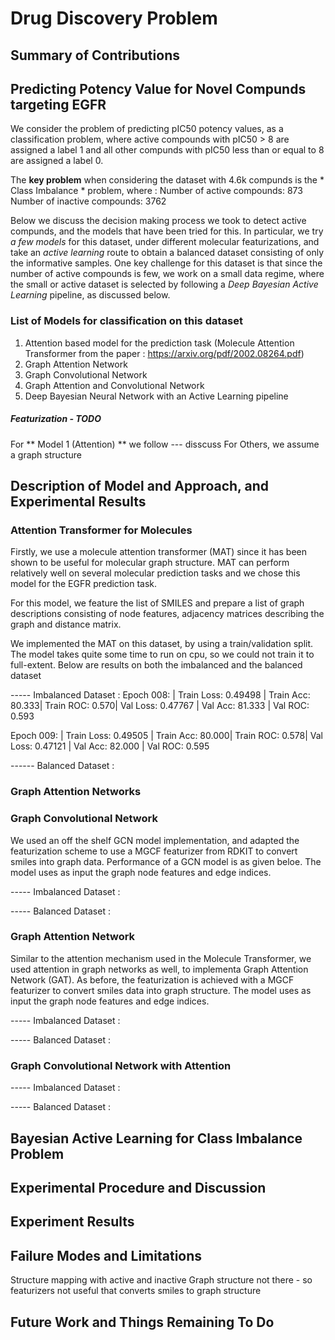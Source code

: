 # Drug Discovery Problem 

## Summary of Contributions

## Predicting Potency Value for Novel Compunds targeting EGFR

We consider the problem of predicting pIC50 potency values, as a classification problem, 
where active compounds with pIC50 > 8 are assigned a label 1 and all other compunds with pIC50 less than
or equal to 8 are assigned a label 0. 

The **key problem** when considering the dataset with 4.6k compunds is the * Class Imbalance * problem, 
where :
Number of active compounds: 873
Number of inactive compounds: 3762

Below we discuss the decision making process we took to detect active compunds, and the models that have been tried for this. 
In particular, we try *a few models* for this dataset, under different molecular featurizations, and take an *active learning* route to obtain a balanced dataset consisting of only the informative samples. One key challenge for this dataset is that since the number of active compounds is few, we work on a small data regime, where the small or active dataset is selected by following a *Deep Bayesian Active Learning* pipeline, as discussed below. 

### List of Models for classification on this dataset 
1. Attention based model for the prediction task
(Molecule Attention Transformer from the paper : https://arxiv.org/pdf/2002.08264.pdf)
2. Graph Attention Network 
3. Graph Convolutional Network
4. Graph Attention and Convolutional Network
5. Deep Bayesian Neural Network with an Active Learning pipeline

##### Featurization - TODO
For ** Model 1 (Attention) ** we follow --- disscuss
For Others, we assume a graph structure 


## Description of Model and Approach, and Experimental Results

### Attention Transformer for Molecules
Firstly, we use a molecule attention transformer (MAT) since it has been shown to be useful 
for molecular graph structure. MAT can perform relatively well on several molecular prediction tasks 
and we chose this model for the EGFR prediction task. 

For this model, we feature the list of SMILES and prepare a list of 
graph descriptions consisting of node features, adjacency matrices describing the graph and 
distance matrix.

We implemented the MAT on this dataset, by using a train/validation split. The model takes quite some 
time to run on cpu, so we could not train it to full-extent. Below are results on both the imbalanced and the balanced dataset

----- Imbalanced Dataset : 
Epoch 008: | Train Loss: 0.49498 | Train Acc: 80.333| Train ROC: 0.570| 
                 Val Loss: 0.47767 | Val Acc: 81.333 | Val ROC: 0.593

Epoch 009: | Train Loss: 0.49505 | Train Acc: 80.000| Train ROC: 0.578| 
                 Val Loss: 0.47121 | Val Acc: 82.000 | Val ROC: 0.595


------ Balanced Dataset : 



### Graph Attention Networks


### Graph Convolutional Network
We used an off the shelf GCN model implementation, and adapted the featurization scheme 
to use a MGCF featurizer from RDKIT to convert smiles into graph data. Performance of a GCN 
model is as given beloe. The model uses as input the graph node features and edge indices. 

----- Imbalanced Dataset : 


----- Balanced Dataset :

### Graph Attention Network
Similar to the attention mechanism used in the Molecule Transformer, we used attention in graph networks as 
well, to implementa Graph Attention Network (GAT). As before, the featurization is achieved with a MGCF featurizer
to convert smiles data into graph structure. The model uses as input the graph node features and edge indices. 


----- Imbalanced Dataset : 


----- Balanced Dataset :


### Graph Convolutional Network with Attention 

----- Imbalanced Dataset : 


----- Balanced Dataset :


## Bayesian Active Learning for Class Imbalance Problem









## Experimental Procedure and Discussion


## Experiment Results


## Failure Modes and Limitations
Structure mapping with active and inactive
Graph structure not there - so featurizers not useful that converts smiles to graph structure


## Future Work and Things Remaining To Do
